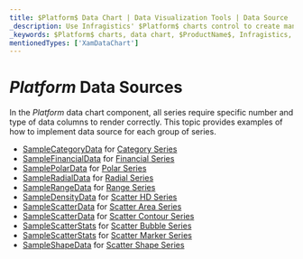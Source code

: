```yaml
---
title: $Platform$ Data Chart | Data Visualization Tools | Data Source | Infragistics
_description: Use Infragistics' $Platform$ charts control to create many different chart types such as column, area, bar, pie, doughnut and more. Learn about our $ProductName$ graph types!
_keywords: $Platform$ charts, data chart, $ProductName$, Infragistics, data sources
mentionedTypes: ['XamDataChart']
---
```

# $Platform$ Data Sources

In the $Platform$ data chart component, all series require specific number and type of data columns to render correctly. This topic provides examples of how to implement data source for each group of series.

- [SampleCategoryData](data-chart-data-sources-category.md) for [Category Series](data-chart-type-category-series.md)
- [SampleFinancialData](data-chart-data-sources-financial.md) for [Financial Series](data-chart-type-financial-series.md)
- [SamplePolarData](data-chart-data-sources-polar.md) for [Polar Series](data-chart-type-polar-series.md)
- [SampleRadialData](data-chart-data-sources-radial.md) for [Radial Series](data-chart-type-radial-series.md)
- [SampleRangeData](data-chart-data-sources-range.md) for [Range Series](data-chart-type-range-series.md)
- [SampleDensityData](data-chart-data-sources-density.md) for [Scatter HD Series](data-chart-type-scatter-hd-series.md)
- [SampleScatterData](data-chart-data-sources-scatter.md) for [Scatter Area Series](data-chart-type-scatter-contour-series.md)
- [SampleScatterData](data-chart-data-sources-scatter.md) for [Scatter Contour Series](data-chart-type-scatter-contour-series.md)
- [SampleScatterStats](data-chart-data-sources-stats.md) for [Scatter Bubble Series](data-chart-type-scatter-bubble-series.md)
- [SampleScatterStats](data-chart-data-sources-stats.md) for [Scatter Marker Series](data-chart-type-scatter-point-series.md)
- [SampleShapeData](data-chart-data-sources-shape.md) for [Scatter Shape Series](data-chart-type-shape-series.md)
